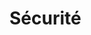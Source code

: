 <!-- .slide: class="transition-white fire-bg-blue fire-specific-slide" data-background="css/theme/legacy/images/background_blue.png" -->

# Sécurité
